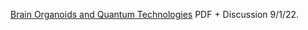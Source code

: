 [Brain Organoids and Quantum Technologies](https://www.chemicalqdevice.com/brain-organoids-and-quantum-technologies_1) PDF + Discussion 9/1/22.
